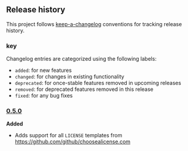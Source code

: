 ## Release history

This project follows [keep-a-changelog][] conventions for tracking release history.

### key

Changelog entries are categorized using the following labels:

- `added`: for new features
- `changed`: for changes in existing functionality
- `deprecated`: for once-stable features removed in upcoming releases
- `removed`: for deprecated features removed in this release
- `fixed`: for any bug fixes

### [0.5.0]

**Added**

- Adds support for all `LICENSE` templates from <https://github.com/github/choosealicense.com>


[0.5.0]: https://github.com/generate/generate/compare/0.4.0...0.5.0

[keep-a-changelog]: https://github.com/olivierlacan/keep-a-changelog
